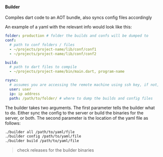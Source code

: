 #### Builder

Compiles dart code to an AOT bundle, also syncs config files accordingly

An example of a yaml with the relevant info would look like this:

```yaml
folder: production # folder the builds and confs will be dumped to
conf:
  # path to conf folders / files
  - ~/projects/project-name/lib/conf/conf1
  - ~/projects/project-name/lib/conf/conf2

build:
  # path to dart files to compile
  - ~/projects/project-name/bin/main.dart, program-name

rsync:
  # assumes you are accessing the remote machine using ssh key, if not, this will fail
  user: user
  ip: ip address
  path: /path/to/folder/ # where to dump the builds and config files
```

The builder takes two arguments. The first parameter tells the builder what to do. Either sync the config to the server or build the binaries for the server, or both. The second parameter is the location of the yaml file as follows:

```bash
./builder all /path/to/yaml/file
./builder config /path/to/yaml/file
./builder build /path/to/yaml/file
```

> check releases for the builder binaries
